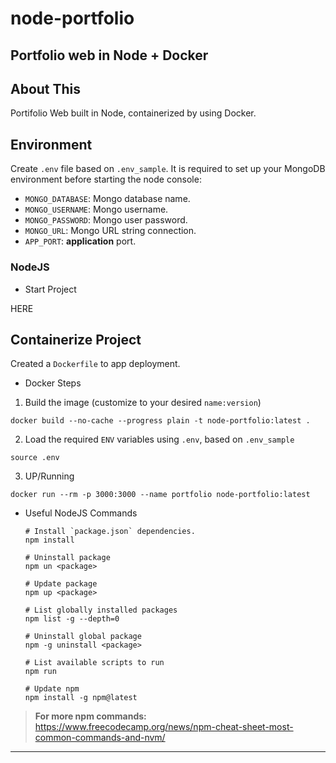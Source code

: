# node-portfolio

Portfolio web in Node + Docker
------------------------------

## About This

Portifolio Web built in Node, containerized by using Docker.

## Environment

Create `.env` file based on `.env_sample`. It is required to set up your MongoDB environment before starting the node console:

* `MONGO_DATABASE`: Mongo database name.
* `MONGO_USERNAME`: Mongo username.
* `MONGO_PASSWORD`: Mongo user password.
* `MONGO_URL`: Mongo URL string connection.
* `APP_PORT`: **application** port.

### NodeJS

* Start Project

HERE

## Containerize Project

Created a `Dockerfile` to app deployment.

* Docker Steps

1. Build the image (customize to your desired `name:version`)
  
  ```shell
  docker build --no-cache --progress plain -t node-portfolio:latest .
  ```

2. Load the required `ENV` variables using `.env`, based on `.env_sample`

  ```shell
  source .env
  ```

3. UP/Running

  ```shell
  docker run --rm -p 3000:3000 --name portfolio node-portfolio:latest
  ```

* Useful NodeJS Commands

  ```shell
  # Install `package.json` dependencies.
  npm install

  # Uninstall package
  npm un <package>

  # Update package
  npm up <package>

  # List globally installed packages
  npm list -g --depth=0

  # Uninstall global package
  npm -g uninstall <package>

  # List available scripts to run
  npm run

  # Update npm
  npm install -g npm@latest
  ```

> **For more npm commands:**
<https://www.freecodecamp.org/news/npm-cheat-sheet-most-common-commands-and-nvm/>

---
